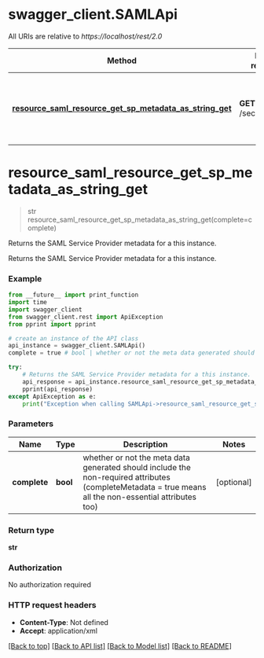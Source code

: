 # swagger_client.SAMLApi

All URIs are relative to *https://localhost/rest/2.0*

Method | HTTP request | Description
------------- | ------------- | -------------
[**resource_saml_resource_get_sp_metadata_as_string_get**](SAMLApi.md#resource_saml_resource_get_sp_metadata_as_string_get) | **GET** /security/saml | Returns the SAML Service Provider metadata for a this instance.


# **resource_saml_resource_get_sp_metadata_as_string_get**
> str resource_saml_resource_get_sp_metadata_as_string_get(complete=complete)

Returns the SAML Service Provider metadata for a this instance.

Returns the SAML Service Provider metadata for a this instance.

### Example
```python
from __future__ import print_function
import time
import swagger_client
from swagger_client.rest import ApiException
from pprint import pprint

# create an instance of the API class
api_instance = swagger_client.SAMLApi()
complete = true # bool | whether or not the meta data generated should include the non-required attributes (completeMetadata = true means all the non-essential attributes too) (optional)

try:
    # Returns the SAML Service Provider metadata for a this instance.
    api_response = api_instance.resource_saml_resource_get_sp_metadata_as_string_get(complete=complete)
    pprint(api_response)
except ApiException as e:
    print("Exception when calling SAMLApi->resource_saml_resource_get_sp_metadata_as_string_get: %s\n" % e)
```

### Parameters

Name | Type | Description  | Notes
------------- | ------------- | ------------- | -------------
 **complete** | **bool**| whether or not the meta data generated should include the non-required attributes (completeMetadata &#x3D; true means all the non-essential attributes too) | [optional] 

### Return type

**str**

### Authorization

No authorization required

### HTTP request headers

 - **Content-Type**: Not defined
 - **Accept**: application/xml

[[Back to top]](#) [[Back to API list]](../README.md#documentation-for-api-endpoints) [[Back to Model list]](../README.md#documentation-for-models) [[Back to README]](../README.md)

